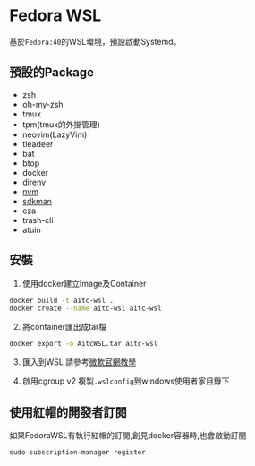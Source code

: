 # Fedora WSL
基於`Fedora:40`的WSL環境，預設啟動Systemd。

## 預設的Package
- zsh
- oh-my-zsh
- tmux
- tpm(tmux的外掛管理)
- neovim(LazyVim)
- tleadeer
- bat
- btop
- docker
- direnv
- [nvm](https://github.com/nvm-sh/nvm)
- [sdkman](https://sdkman.io/)
- eza
- trash-cli
- atuin

## 安裝
1. 使用docker建立Image及Container
  ```bash
  docker build -t aitc-wsl .
  docker create --name aitc-wsl aitc-wsl
  ```

2. 將container匯出成tar檔
  ```bash
  docker export -o AitcWSL.tar aitc-wsl
  ```

3. 匯入到WSL
請參考[微軟官網教學](https://learn.microsoft.com/zh-tw/windows/wsl/use-custom-distro#import-the-tar-file-into-wsl)

4. 啟用cgroup v2
複製`.wslconfig`到windows使用者家目錄下

## 使用紅帽的開發者訂閱
如果FedoraWSL有執行紅帽的訂閱,創見docker容器時,也會啟動訂閱
```shell
sudo subscription-manager register
```

